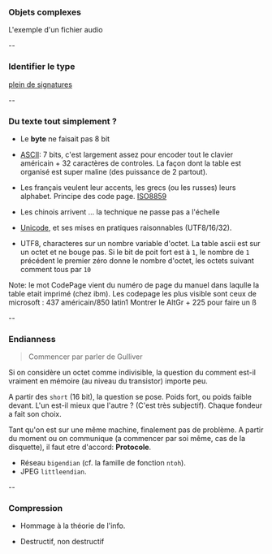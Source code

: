 ### Objets complexes

<span class="ribbon ribbon-principle"></span>

L'exemple d'un fichier audio

--

###  Identifier le type

[plein de signatures](https://en.wikipedia.org/wiki/List_of_file_signatures)

--

### Du texte tout simplement ?

- Le **byte** ne faisait pas 8 bit

- [ASCII]: 7 bits, c'est largement assez pour encoder tout le
  clavier américain + 32 caractères de controles.
  La façon dont la table est organisé est super maline (des puissance de 2 partout).

- Les français veulent leur accents, les grecs (ou les russes) leurs
  alphabet. Principe des code page. [ISO8859]

- Les chinois arrivent ... la technique ne passe pas a l'échelle

- [Unicode], et ses mises en pratiques raisonnables (UTF8/16/32).

- UTF8, characteres sur un nombre variable d'octet.
  La table ascii est sur un octet et ne bouge pas.  Si le bit de poit fort est
  à `1`, le nombre de `1` précédent le premier zéro donne le nombre d'octet,
  les octets suivant comment tous par `10`


[ASCII]: https://fr.wikipedia.org/wiki/American_Standard_Code_for_Information_Interchange
[ISO8859]: https://fr.wikipedia.org/wiki/ISO/CEI_8859
[Unicode]: https://fr.wikipedia.org/wiki/Unicode

Note:
le mot CodePage vient du numéro de page du manuel dans laqulle la table etait
imprimé (chez ibm). Les codepage les plus visible sont ceux de microsoft : 437
américain/850 latin1
Montrer le AltGr + 225 pour faire un ß

--

### Endianness

> Commencer par parler de Gulliver

Si on considère un octet comme indivisible, la question du comment est-il
vraiment en mémoire (au niveau du transistor) importe peu.

A partir des `short` (16 bit), la question se pose. Poids fort, ou poids faible
devant. L'un est-il mieux que l'autre ? (C'est très subjectif). Chaque fondeur
a fait son choix.

Tant qu'on est sur une même machine, finalement pas de problème. A partir du
moment ou on communique (a commencer par soi même, cas de la disquette), il
faut etre d'accord: **Protocole**.

- Réseau `bigendian` (cf. la famille de fonction `ntoh`).
- JPEG `littleendian`.

--

### Compression

- Hommage à la théorie de l'info.

- Destructif, non destructif
